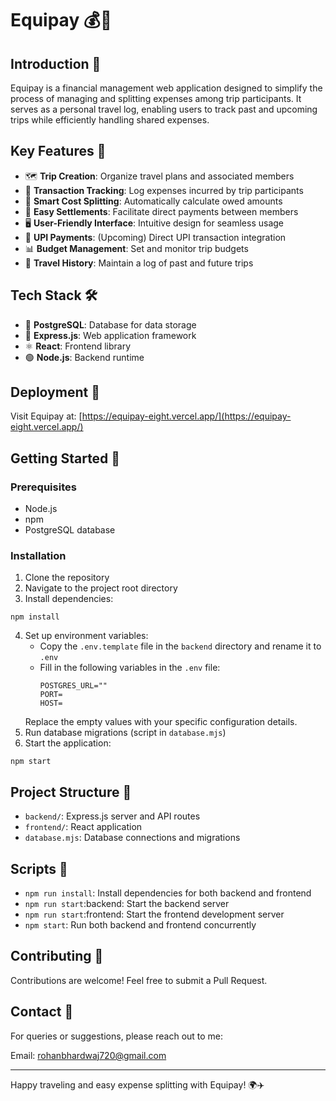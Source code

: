 # Equipay 💰🧳

## Introduction 🌟

Equipay is a financial management web application designed to simplify the process of managing and splitting expenses among trip participants. It serves as a personal travel log, enabling users to track past and upcoming trips while efficiently handling shared expenses.

## Key Features 🔑

- 🗺️ **Trip Creation**: Organize travel plans and associated members
- 💸 **Transaction Tracking**: Log expenses incurred by trip participants
- 🤝 **Smart Cost Splitting**: Automatically calculate owed amounts
- 🔄 **Easy Settlements**: Facilitate direct payments between members
- 🖥️ **User-Friendly Interface**: Intuitive design for seamless usage
- 📱 **UPI Payments**: (Upcoming) Direct UPI transaction integration
- 📊 **Budget Management**: Set and monitor trip budgets
- 📅 **Travel History**: Maintain a log of past and future trips

## Tech Stack 🛠️

- 🐘 **PostgreSQL**: Database for data storage
- 🚂 **Express.js**: Web application framework
- ⚛️ **React**: Frontend library
- 🟢 **Node.js**: Backend runtime

## Deployment 🚀

Visit Equipay at: [https://equipay-eight.vercel.app/](https://equipay-eight.vercel.app/)

## Getting Started 🏁

### Prerequisites

- Node.js
- npm
- PostgreSQL database

### Installation

1. Clone the repository
2. Navigate to the project root directory
3. Install dependencies:

```
npm install
```

4. Set up environment variables:
   - Copy the `.env.template` file in the `backend` directory and rename it to `.env`
   - Fill in the following variables in the `.env` file:
     ```
     POSTGRES_URL=""
     PORT=
     HOST=
     ```
   Replace the empty values with your specific configuration details.
5. Run database migrations (script in `database.mjs`)
6. Start the application:

```
npm start
```
## Project Structure 📁

- `backend/`: Express.js server and API routes
- `frontend/`: React application
- `database.mjs`: Database connections and migrations

## Scripts 📜

- `npm run install`: Install dependencies for both backend and frontend
- `npm run start`:backend: Start the backend server
- `npm run start`:frontend: Start the frontend development server
- `npm start`: Run both backend and frontend concurrently

## Contributing 🤝

Contributions are welcome! Feel free to submit a Pull Request.

## Contact 📧

For queries or suggestions, please reach out to me:

Email: rohanbhardwaj720@gmail.com

---

Happy traveling and easy expense splitting with Equipay! 🌍✈️